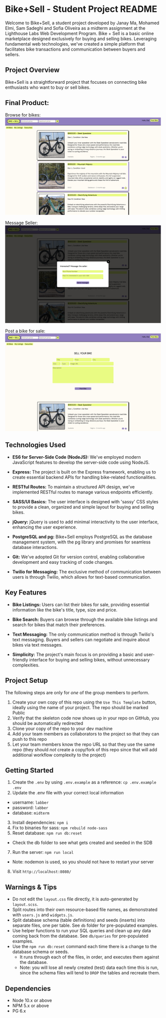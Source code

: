 # Bike+Sell - Student Project README

Welcome to Bike+Sell, a student project developed by Janay Ma, Mohamed Elmi, Sam Sadeghi and Sofia Oliveira as a midterm assignment at the Lighthouse Labs Web Development Program.
Bike + Sell is a basic online marketplace designed exclusively for buying and selling bikes. Leveraging fundamental web technologies, we've created a simple platform that facilitates bike transactions and communication between buyers and sellers.

## Project Overview

Bike+Sell is a straightforward project that focuses on connecting bike enthusiasts who want to buy or sell bikes.

## Final Product:

Browse for bikes: 
![Market Place View](screenshots/browse_bikes.png)

Message Seller:
![Message seller view](screenshots/message_seller.png)

Post a bike for sale:
![Post a bike for sale view](screenshots/sell_bike.png)


## Technologies Used

- **ES6 for Server-Side Code (NodeJS):** We've employed modern JavaScript features to develop the server-side code using NodeJS.

- **Express:** The project is built on the Express framework, enabling us to create essential backend APIs for handling bike-related functionalities.

- **RESTful Routes:** To maintain a structured API design, we've implemented RESTful routes to manage various endpoints efficiently.

- **SASS/UI Basics:** The user interface is designed with 'sassy' CSS styles to provide a clean, organized and simple layout for buying and selling bikes.

- **jQuery:** jQuery is used to add minimal interactivity to the user interface, enhancing the user experience.

- **PostgreSQL and pg:** Bike+Sell employs PostgreSQL as the database management system, with the pg library and promises for seamless database interactions.

- **Git:** We've adopted Git for version control, enabling collaborative development and easy tracking of code changes.

- **Twilio for Messaging:** The exclusive method of communication between users is through Twilio, which allows for text-based communication.

## Key Features

- **Bike Listings:** Users can list their bikes for sale, providing essential information like the bike's title, type, size and price.

- **Bike Search:** Buyers can browse through the available bike listings and search for bikes that match their preferences.

- **Text Messaging:** The only communication method is through Twilio's text messaging. Buyers and sellers can negotiate and inquire about bikes via text messages.

- **Simplicity:** The project's main focus is on providing a basic and user-friendly interface for buying and selling bikes, without unnecessary complexities.


## Project Setup

The following steps are only for _one_ of the group members to perform.

1. Create your own copy of this repo using the `Use This Template` button, ideally using the name of your project. The repo should be marked Public
2. Verify that the skeleton code now shows up in your repo on GitHub, you should be automatically redirected
3. Clone your copy of the repo to your dev machine
4. Add your team members as collaborators to the project so that they can push to this repo
5. Let your team members know the repo URL so that they use the same repo (they should _not_ create a copy/fork of this repo since that will add additional workflow complexity to the project)


## Getting Started

1. Create the `.env` by using `.env.example` as a reference: `cp .env.example .env`
2. Update the .env file with your correct local information 
  - username: `labber` 
  - password: `labber` 
  - database: `midterm`
3. Install dependencies: `npm i`
4. Fix to binaries for sass: `npm rebuild node-sass`
5. Reset database: `npm run db:reset`
  - Check the db folder to see what gets created and seeded in the SDB
7. Run the server: `npm run local`
  - Note: nodemon is used, so you should not have to restart your server
8. Visit `http://localhost:8080/`

## Warnings & Tips

- Do not edit the `layout.css` file directly, it is auto-generated by `layout.scss`.
- Split routes into their own resource-based file names, as demonstrated with `users.js` and `widgets.js`.
- Split database schema (table definitions) and seeds (inserts) into separate files, one per table. See `db` folder for pre-populated examples. 
- Use helper functions to run your SQL queries and clean up any data coming back from the database. See `db/queries` for pre-populated examples.
- Use the `npm run db:reset` command each time there is a change to the database schema or seeds. 
  - It runs through each of the files, in order, and executes them against the database. 
  - Note: you will lose all newly created (test) data each time this is run, since the schema files will tend to `DROP` the tables and recreate them.

## Dependencies

- Node 10.x or above
- NPM 5.x or above
- PG 6.x
